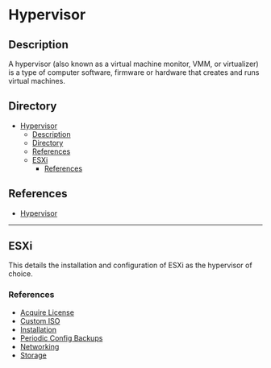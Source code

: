 # Hypervisor

## Description

A hypervisor (also known as a virtual machine monitor, VMM, or virtualizer) is a type of computer software, firmware or hardware that creates and runs virtual machines.

## Directory

- [Hypervisor](#hypervisor)
  - [Description](#description)
  - [Directory](#directory)
  - [References](#references)
  - [ESXi](#esxi)
    - [References](#references-1)

## References

- [Hypervisor](https://en.wikipedia.org/wiki/Hypervisor)

---

## ESXi

This details the installation and configuration of ESXi as the hypervisor of choice.

### References

- [Acquire License](../topics/esxi.md#acquire-license)
- [Custom ISO](../topics/esxi.md#custom-iso)
- [Installation](../topics/esxi.md#installation)
- [Periodic Config Backups](../topics/esxi.md#periodic-config-backups)
- [Networking](../topics/esxi.md#networking)
- [Storage](../topics/esxi.md#storage)
